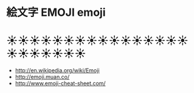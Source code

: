 # 絵文字 EMOJI emoji #


# ☀☀☀☀☀☀☀☀☀☀☀☀☀☀☀☀☀☀☀☀☀☀☀ #

  * http://en.wikipedia.org/wiki/Emoji
  * http://emoji.muan.co/
  * http://www.emoji-cheat-sheet.com/